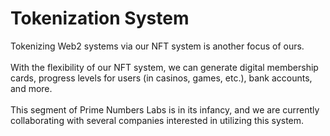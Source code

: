 # Tokenization System

Tokenizing Web2 systems via our NFT system is another focus of ours. \
\
With the flexibility of our NFT system, we can generate digital membership cards, progress levels for users (in casinos, games, etc.), bank accounts, and more. \
\
This segment of Prime Numbers Labs is in its infancy, and we are currently collaborating with several companies interested in utilizing this system.
